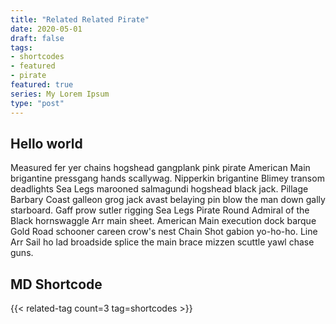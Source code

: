```yaml
---
title: "Related Related Pirate"
date: 2020-05-01
draft: false
tags: 
- shortcodes
- featured
- pirate
featured: true
series: My Lorem Ipsum
type: "post"
---
```


## Hello world

Measured fer yer chains hogshead gangplank pink pirate American Main brigantine pressgang hands scallywag. Nipperkin brigantine Blimey transom deadlights Sea Legs marooned salmagundi hogshead black jack. Pillage Barbary Coast galleon grog jack avast belaying pin blow the man down gally starboard. Gaff prow sutler rigging Sea Legs Pirate Round Admiral of the Black hornswaggle Arr main sheet. American Main execution dock barque Gold Road schooner careen crow's nest Chain Shot gabion yo-ho-ho. Line Arr Sail ho lad broadside splice the main brace mizzen scuttle yawl chase guns.

## MD Shortcode

{{< related-tag count=3 tag=shortcodes >}}
